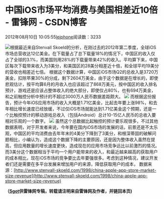 
# 中国iOS市场平均消费与美国相差近10倍 - 雷锋网 - CSDN博客


2012年08月10日 10:05:55[leiphone](https://me.csdn.net/leiphone)阅读数：3233


![](http://www.leiphone.com/wp-content/uploads/2012/08/chinarevune.png)根据最近来自Stenvall
 Skoeld的分析，在刚过去的2012年第二季度，全球iOS市场总营收达12亿美金。在下载量占了总下载量18%的情况下，中国区的收入仅占了全球的3.1%，而美国则用28%的下载量带来42%的收入。平均算下来，中国区每次下载带来收入为3美分，和美国区的28美分相差近十倍，和全球平均19美分的营收也相差近七倍。
根据这个数据计算，中国区iOS市场Q2的总收入是3720万美金，扣除苹果30%的分成，剩下2604万美金，由于这个数据是在增长的，即使悲观估计，按平均算6月的月收入也应该超过了868万美元，按中国区的收入排名预计，游戏还是应该占整体收入的绝大部分，即使仅占80%，也有694万美金，和之前触控分析中预计的不超过3000万人民币数据差距颇大。
![](http://www.leiphone.com/wp-content/uploads/2012/08/China-App-Store-Market-Size-Slide-1-e1343917979458.png)
而根据这份报告，预计今年iOS应用市场的收入大概是1.71亿美金，比起去年要上涨98%，和去年相比增长速度已经放缓，不过仅iOS市场就能达到1.71亿美金这个预期，还是一个比触控预计的移动游戏总收入（包括Android）总计10-15亿人民币的总收入要相对乐观的一个数字。
![](http://www.leiphone.com/wp-content/uploads/2012/08/China-App-Store-Market-Size-Slide-2-e1343918141491.png)
虽然这个总数据比起触控的预计要乐观很多，不过其他数据表明，对于开发者来说，今年要在国内iOS市场的发展的话，前景还是不太乐观，中国区的平均消费由去年年末的4美分下降到了3美分，和根深蒂固的破解问题相比，小编认为，造成这个数据下降的主要原因，还是因为整体收入虽然在提高，但应用数量的增长速度更快，造成现在的应用市场竞争远比以前激烈的情况。而3美分这个数据相当于平均一个用户能带来的收入，和最近越来越高的获取用户的成本相比，现在iOS市场的竞争要比去年要强很多。考虑到这种情况，建议开发者们还是需要在多平台发展来增加用户的来源，降低获取用户的成本，
数据来源：[http://www.stenvall-skoeld.com/1998/china-apple-app-store-market-size-revenue](http://www.stenvall-skoeld.com/1998/china-apple-app-store-market-size-revenue)

**（****[Sgot](http://www.leiphone.com/author/sgot)****供****雷锋网****专稿，转载请注明来自雷锋网及作者，并链回本页)**

